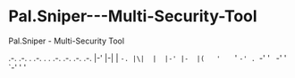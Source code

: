 # Pal.Sniper---Multi-Security-Tool
Pal.Sniper - Multi-Security Tool

.-. .-. .     .-. . . .-. .-. .-. .-. 
|-' |-| |     `-. |\|  |  |-' |-  |(  
'   ` ' `-' . `-' ' ` `-' '   `-' ' ' 
                                      
